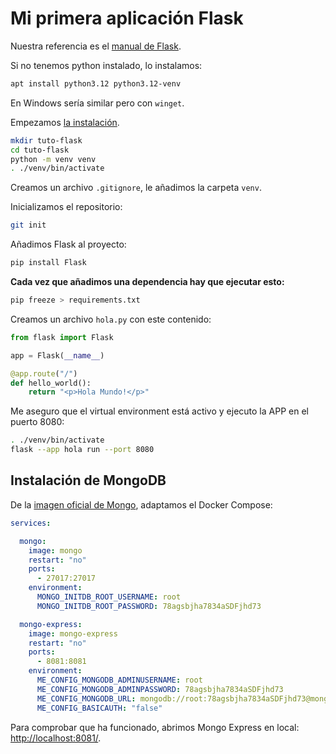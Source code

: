 # Mi primera aplicación Flask

Nuestra referencia es el [manual de Flask](https://flask.palletsprojects.com/es/stable).

Si no tenemos python instalado, lo instalamos:

```bash
apt install python3.12 python3.12-venv
```

En Windows sería similar pero con `winget`.

Empezamos  [la instalación](https://flask.palletsprojects.com/es/stable/installation/).

```bash
mkdir tuto-flask
cd tuto-flask
python -m venv venv
. ./venv/bin/activate
```

Creamos un archivo `.gitignore`, le añadimos la carpeta `venv`.

Inicializamos el repositorio:

```bash
git init
```

Añadimos Flask al proyecto:

```bash
pip install Flask
```

**Cada vez que añadimos una dependencia hay que ejecutar esto:**

```bash
pip freeze > requirements.txt
```

Creamos un archivo `hola.py` con este contenido:

```python
from flask import Flask

app = Flask(__name__)

@app.route("/")
def hello_world():
    return "<p>Hola Mundo!</p>"
```

Me aseguro que el virtual environment está activo y ejecuto la APP en el puerto 8080:

```bash
. ./venv/bin/activate
flask --app hola run --port 8080
```

## Instalación de MongoDB

De la [imagen oficial de Mongo](https://hub.docker.com/_/mongo/), adaptamos el Docker Compose:

```yaml
services:

  mongo:
    image: mongo
    restart: "no"
    ports: 
      - 27017:27017
    environment:
      MONGO_INITDB_ROOT_USERNAME: root
      MONGO_INITDB_ROOT_PASSWORD: 78agsbjha7834aSDFjhd73

  mongo-express:
    image: mongo-express
    restart: "no"
    ports:
      - 8081:8081
    environment:
      ME_CONFIG_MONGODB_ADMINUSERNAME: root      
      ME_CONFIG_MONGODB_ADMINPASSWORD: 78agsbjha7834aSDFjhd73
      ME_CONFIG_MONGODB_URL: mongodb://root:78agsbjha7834aSDFjhd73@mongo:27017/
      ME_CONFIG_BASICAUTH: "false"
```

Para comprobar que ha funcionado, abrimos Mongo Express en local: [http://localhost:8081/](http://localhost:8081/).

